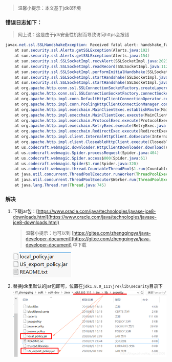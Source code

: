 ﻿> 温馨小提示：本文基于jdk8环境

### 错误日志如下：

> 网上说：这是由于jdk安全性机制而导致访问https会报错

```java
javax.net.ssl.SSLHandshakeException: Received fatal alert: handshake_failure
	at sun.security.ssl.Alerts.getSSLException(Alerts.java:192)
	at sun.security.ssl.Alerts.getSSLException(Alerts.java:154)
	at sun.security.ssl.SSLSocketImpl.recvAlert(SSLSocketImpl.java:2023)
	at sun.security.ssl.SSLSocketImpl.readRecord(SSLSocketImpl.java:1125)
	at sun.security.ssl.SSLSocketImpl.performInitialHandshake(SSLSocketImpl.java:1375)
	at sun.security.ssl.SSLSocketImpl.startHandshake(SSLSocketImpl.java:1403)
	at sun.security.ssl.SSLSocketImpl.startHandshake(SSLSocketImpl.java:1387)
	at org.apache.http.conn.ssl.SSLConnectionSocketFactory.createLayeredSocket(SSLConnectionSocketFactory.java:436)
	at org.apache.http.conn.ssl.SSLConnectionSocketFactory.connectSocket(SSLConnectionSocketFactory.java:384)
	at org.apache.http.impl.conn.DefaultHttpClientConnectionOperator.connect(DefaultHttpClientConnectionOperator.java:142)
	at org.apache.http.impl.conn.PoolingHttpClientConnectionManager.connect(PoolingHttpClientConnectionManager.java:376)
	at org.apache.http.impl.execchain.MainClientExec.establishRoute(MainClientExec.java:393)
	at org.apache.http.impl.execchain.MainClientExec.execute(MainClientExec.java:236)
	at org.apache.http.impl.execchain.ProtocolExec.execute(ProtocolExec.java:186)
	at org.apache.http.impl.execchain.RetryExec.execute(RetryExec.java:89)
	at org.apache.http.impl.execchain.RedirectExec.execute(RedirectExec.java:110)
	at org.apache.http.impl.client.InternalHttpClient.doExecute(InternalHttpClient.java:185)
	at org.apache.http.impl.client.CloseableHttpClient.execute(CloseableHttpClient.java:83)
	at us.codecraft.webmagic.downloader.HttpClientDownloader.download(HttpClientDownloader.java:85)
	at us.codecraft.webmagic.Spider.processRequest(Spider.java:404)
	at us.codecraft.webmagic.Spider.access$000(Spider.java:61)
	at us.codecraft.webmagic.Spider$1.run(Spider.java:320)
	at us.codecraft.webmagic.thread.CountableThreadPool$1.run(CountableThreadPool.java:74)
	at java.util.concurrent.ThreadPoolExecutor.runWorker(ThreadPoolExecutor.java:1142)
	at java.util.concurrent.ThreadPoolExecutor$Worker.run(ThreadPoolExecutor.java:617)
	at java.lang.Thread.run(Thread.java:745)
```

### 解决

1. 下载jar包：[https://www.oracle.com/java/technologies/javase-jce8-downloads.html](https://www.oracle.com/java/technologies/javase-jce8-downloads.html)
    > 温馨小提示：也可以到 [https://gitee.com/zhengqingya/java-developer-document](https://gitee.com/zhengqingya/java-developer-document) 中下载
    
     ![](./images/01-20230912150749456.png)


2. 替换jdk里默认的jar包即可，位置在`jdk1.8.0_111\jre\lib\security`目录下
![](./images/01-20230912150749477.png)

